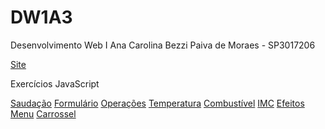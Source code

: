 # DW1A3
Desenvolvimento Web I
Ana Carolina Bezzi Paiva de Moraes - SP3017206

[Site](Site/index.html)

Exercícios JavaScript

[Saudação](AtividadeJS/saudacao.html)
[Formulário](AtividadeJS/formulario.html)
[Operações](AtividadeJS/operacoes.html)
[Temperatura](AtividadeJS/conversorTemp.html)
[Combustível](AtividadeJS/combustivel.html)
[IMC](AtividadeJS/imc.html)
[Efeitos Menu](AtividadeJS/efeitosMenu.html)
[Carrossel](AtividadeJS/carrossel.html)

